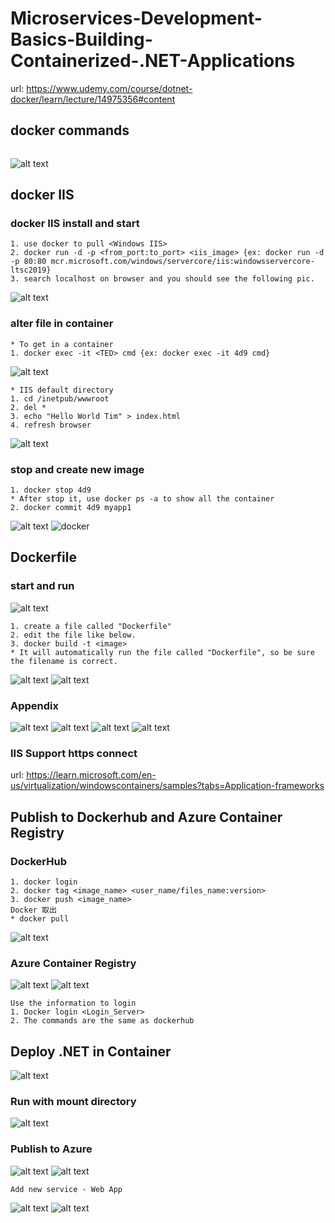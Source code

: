 # Microservices-Development-Basics-Building-Containerized-.NET-Applications

url: https://www.udemy.com/course/dotnet-docker/learn/lecture/14975356#content

## docker commands
```

```
![alt text](image.png)

## docker IIS
### docker IIS install and start
```
1. use docker to pull <Windows IIS>
2. docker run -d -p <from_port:to_port> <iis_image> {ex: docker run -d -p 80:80 mcr.microsoft.com/windows/servercore/iis:windowsservercore-ltsc2019}
3. search localhost on browser and you should see the following pic.
```
![alt text](image-1.png)
### alter file in container
```
* To get in a container
1. docker exec -it <TED> cmd {ex: docker exec -it 4d9 cmd}
```
![alt text](image-2.png)
```
* IIS default directory
1. cd /inetpub/wwwroot
2. del *
3. echo "Hello World Tim" > index.html
4. refresh browser
```
![alt text](image-3.png)

### stop and create new image
```
1. docker stop 4d9
* After stop it, use docker ps -a to show all the container
2. docker commit 4d9 myapp1
```
![alt text](image-6.png)
![docker](image-4.png)

## Dockerfile
### start and run
![alt text](image-7.png)
```
1. create a file called "Dockerfile"
2. edit the file like below.
3. docker build -t <image>
* It will automatically run the file called "Dockerfile", so be sure the filename is correct.
```
![alt text](image-8.png)
![alt text](image-9.png)
### Appendix
![alt text](image-10.png)
![alt text](image-11.png)
![alt text](image-12.png)
![alt text](image-13.png)
### IIS Support https connect
url: https://learn.microsoft.com/en-us/virtualization/windowscontainers/samples?tabs=Application-frameworks

## Publish to Dockerhub and Azure Container Registry

### DockerHub
```
1. docker login
2. docker tag <image_name> <user_name/files_name:version>
3. docker push <image_name>
Docker 取出
* docker pull
```
![alt text](image-14.png)

### Azure Container Registry
![alt text](image-15.png)
![alt text](image-16.png)
```
Use the information to login
1. Docker login <Login_Server>
2. The commands are the same as dockerhub
```

## Deploy .NET in Container
![alt text](image-17.png)
### Run with mount directory
![alt text](image-18.png)
### Publish to Azure
![alt text](image-19.png)
![alt text](image-20.png)
```
Add new service - Web App
```
![alt text](image-21.png)
![alt text](image-22.png)